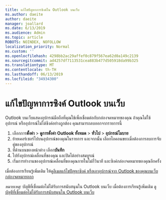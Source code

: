 ```yaml
---
title: แก้ไขปัญหาการซิงค์ใน Outlook บนเว็บ
ms.author: daeite
author: daeite
manager: joallard
ms.date: 6/13/2019
ms.audience: Admin
ms.topic: article
ROBOTS: NOINDEX, NOFOLLOW
localization_priority: Normal
ms.custom: ''
ms.openlocfilehash: 4298bb2ac29affef0c879f567ea62d0a149c2139
ms.sourcegitcommit: ad4257df7113531cea883b477d505918da99b325
ms.translationtype: MT
ms.contentlocale: th-TH
ms.lasthandoff: 06/13/2019
ms.locfileid: "34934300"
---
```

# <a name="fix-outlook-on-the-web-sync-issues"></a>แก้ไขปัญหาการซิงค์ Outlook บนเว็บ

Outlook บนเว็บแสดงอุปกรณ์มือถือที่คุณใช้เพื่อเชื่อมต่อกับกล่องจดหมายของคุณ ถ้าคุณไม่ใช้อุปกรณ์ หรืออุปกรณ์ไม่ได้ซิงค์อย่างถูกต้อง คุณสามารถลบออกจากรายการนี้

1. เลือกการ**ตั้งค่า** > **ดูการตั้งค่า Outlook ทั้งหมด** > **ทั่วไป** > **อุปกรณ์โมบาย**
1. ย้ายเคอร์เซอร์ไปบนอุปกรณ์ของคุณในรายการ และจากนั้น เลือกไอคอนขยะเมื่อต้องการลบการจับคู่ของอุปกรณ์
1. ที่ด้านบนของหน้าต่าง เลือก**บันทึก**
1. ไปยังอุปกรณ์เคลื่อนที่ของคุณ และปิดได้อย่างสมบูรณ์
1. เริ่มการทำงานของอุปกรณ์เคลื่อนที่ของคุณภายในไม่กี่วินาที และซิงค์กล่องจดหมายของคุณอีกครั้ง

เมื่อต้องการเรียนรู้เพิ่มเติม ให้ดู[อีเมลแก้ไขปัญหาซิงค์ หรือเอาอุปกรณ์จาก Outlook ของคุณบนเว็บกล่องจดหมายออก](https://support.office.com/article/775ed31c-05bd-4ee4-b1b3-33fad7b5b992)

*หมายเหตุ:* บัญชีที่เชื่อมต่อไม่ได้รับการสนับสนุนใน Outlook บนเว็บ เมื่อต้องการเรียนรู้เพิ่มเติม ดู[บัญชีที่เชื่อมต่อไม่ได้รับการสนับสนุนใน Outlook บนเว็บ](https://support.office.com/article/5cc526bf-e928-4a99-8b9f-5e089df7d887)